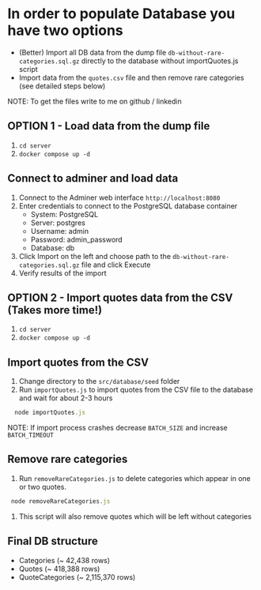 # In order to populate Database you have two options

- (Better) Import all DB data from the dump file `db-without-rare-categories.sql.gz` directly to the database without importQuotes.js script
- Import data from the `quotes.csv` file and then remove rare categories (see detailed steps below)

NOTE: To get the files write to me on github / linkedin

## OPTION 1 - Load data from the dump file

1. `cd server`
1. `docker compose up -d`

## Connect to adminer and load data

1. Connect to the Adminer web interface `http://localhost:8080`
1. Enter credentials to connect to the PostgreSQL database container
   - System: PostgreSQL
   - Server: postgres
   - Username: admin
   - Password: admin_password
   - Database: db
1. Click Import on the left and choose path to the `db-without-rare-categories.sql.gz` file and click Execute
1. Verify results of the import

## OPTION 2 - Import quotes data from the CSV (Takes more time!)

1. `cd server`
1. `docker compose up -d`

## Import quotes from the CSV

1. Change directory to the `src/database/seed` folder
1. Run `importQuotes.js` to import quotes from the CSV file to the database and wait for about 2-3 hours

```javascript
  node importQuotes.js
```

NOTE: If import process crashes decrease `BATCH_SIZE` and increase `BATCH_TIMEOUT`

## Remove rare categories

1. Run `removeRareCategories.js` to delete categories which appear in one or two quotes.

```javascript
 node removeRareCategories.js
```

1. This script will also remove quotes which will be left without categories

## Final DB structure

- Categories (~ 42,438 rows)
- Quotes (~ 418,388 rows)
- QuoteCategories (~ 2,115,370 rows)
